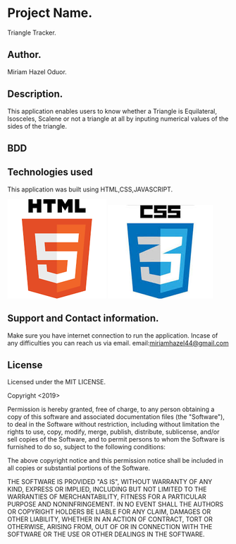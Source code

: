 # Project Name.
Triangle Tracker.
## Author.
Miriam Hazel Oduor.
## Description.
This application enables users to know whether a Triangle is Equilateral, Isosceles, Scalene
or not a triangle at all by inputing numerical values of the sides of the triangle.
## BDD


## Technologies used
This application was built using HTML,CSS,JAVASCRIPT.

<img src="images/html.jpeg"> <img src="images/css.jpeg"> <ima src="images/js.jpeg">

## Support and Contact information.
Make sure you have internet connection to run the application.
Incase of any difficulties you can reach us via email.
email:miriamhazel44@gmail.com
## License
Licensed under the MIT LICENSE.

Copyright <2019> <Miriam Hazel Oduor>

Permission is hereby granted, free of charge, to any person obtaining a copy of this software and associated documentation files (the "Software"), to deal in the Software without restriction, including without limitation the rights to use, copy, modify, merge, publish, distribute, sublicense, and/or sell copies of the Software, and to permit persons to whom the Software is furnished to do so, subject to the following conditions:

The above copyright notice and this permission notice shall be included in all copies or substantial portions of the Software.

THE SOFTWARE IS PROVIDED "AS IS", WITHOUT WARRANTY OF ANY KIND, EXPRESS OR IMPLIED, INCLUDING BUT NOT LIMITED TO THE WARRANTIES OF MERCHANTABILITY, FITNESS FOR A PARTICULAR PURPOSE AND NONINFRINGEMENT. IN NO EVENT SHALL THE AUTHORS OR COPYRIGHT HOLDERS BE LIABLE FOR ANY CLAIM, DAMAGES OR OTHER LIABILITY, WHETHER IN AN ACTION OF CONTRACT, TORT OR OTHERWISE, ARISING FROM, OUT OF OR IN CONNECTION WITH THE SOFTWARE OR THE USE OR OTHER DEALINGS IN THE SOFTWARE.
